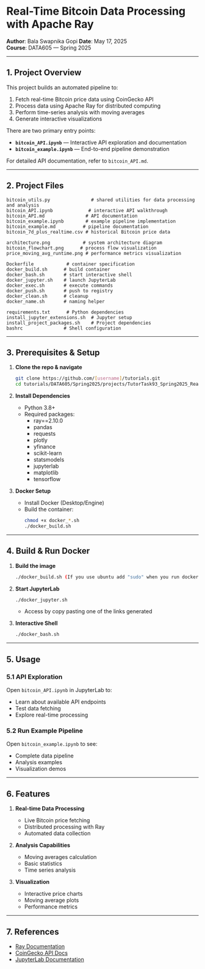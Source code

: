 # Real-Time Bitcoin Data Processing with Apache Ray

**Author**: Bala Swapnika Gopi 
**Date**: May 17, 2025  
**Course**: DATA605 — Spring 2025

---

## 1. Project Overview

This project builds an automated pipeline to:

1. Fetch real-time Bitcoin price data using CoinGecko API
2. Process data using Apache Ray for distributed computing
3. Perform time-series analysis with moving averages
4. Generate interactive visualizations

There are two primary entry points:

- **`bitcoin_API.ipynb`** — Interactive API exploration and documentation
- **`bitcoin_example.ipynb`** — End-to-end pipeline demonstration

For detailed API documentation, refer to `bitcoin_API.md`.

---

## 2. Project Files

```text
bitcoin_utils.py               # shared utilities for data processing and analysis
bitcoin_API.ipynb             # interactive API walkthrough
bitcoin_API.md               # API documentation
bitcoin_example.ipynb        # example pipeline implementation
bitcoin_example.md          # pipeline documentation
bitcoin_7d_plus_realtime.csv # historical Bitcoin price data

architecture.png            # system architecture diagram
bitcoin_flowchart.png      # process flow visualization
price_moving_avg_runtime.png # performance metrics visualization

Dockerfile            # container specification
docker_build.sh      # build container
docker_bash.sh       # start interactive shell
docker_jupyter.sh    # launch JupyterLab
docker_exec.sh       # execute commands
docker_push.sh       # push to registry
docker_clean.sh      # cleanup
docker_name.sh       # naming helper

requirements.txt      # Python dependencies
install_jupyter_extensions.sh  # Jupyter setup
install_project_packages.sh    # Project dependencies
bashrc               # Shell configuration

```

---

## 3. Prerequisites & Setup

1. **Clone the repo & navigate**
   ```bash
   git clone https://github.com/[username]/tutorials.git
   cd tutorials/DATA605/Spring2025/projects/TutorTask93_Spring2025_Real-Time_Bitcoin_Data_Processing_with_Apache_Ray
   ```

2. **Install Dependencies**
   - Python 3.8+
   - Required packages:
     - ray==2.10.0
     - pandas
     - requests
     - plotly
     - yfinance
     - scikit-learn
     - statsmodels
     - jupyterlab
     - matplotlib
     - tensorflow

3. **Docker Setup**
   - Install Docker (Desktop/Engine)
   - Build the container:
     ```bash
     chmod +x docker_*.sh
     ./docker_build.sh
     ```

---

## 4. Build & Run Docker

1. **Build the image**
   ```bash
   ./docker_build.sh (If you use ubuntu add "sudo" when you run docker commands, for eg: "sudo ./docker_build.sh")
   ```

2. **Start JupyterLab**
   ```bash
   ./docker_jupyter.sh
   ```
   - Access by copy pasting one of the links generated

3. **Interactive Shell**
   ```bash
   ./docker_bash.sh
   ```

---

## 5. Usage

### 5.1 API Exploration
Open `bitcoin_API.ipynb` in JupyterLab to:
- Learn about available API endpoints
- Test data fetching
- Explore real-time processing

### 5.2 Run Example Pipeline
Open `bitcoin_example.ipynb` to see:
- Complete data pipeline
- Analysis examples
- Visualization demos

---

## 6. Features

1. **Real-time Data Processing**
   - Live Bitcoin price fetching
   - Distributed processing with Ray
   - Automated data collection

2. **Analysis Capabilities**
   - Moving averages calculation
   - Basic statistics
   - Time series analysis

3. **Visualization**
   - Interactive price charts
   - Moving average plots
   - Performance metrics

---



## 7. References

- [Ray Documentation](https://docs.ray.io/)
- [CoinGecko API Docs](https://www.coingecko.com/en/api/documentation)
- [JupyterLab Documentation](https://jupyterlab.readthedocs.io/)
